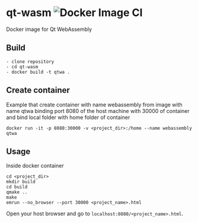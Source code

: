 # qt-wasm ![Docker Image CI](https://github.com/guerinoni/qt-wasm/workflows/Docker%20Image%20CI/badge.svg)
Docker image for Qt WebAssembly

## Build
```
- clone repository
- cd qt-wasm
- docker build -t qtwa .
```

## Create container

Example that create container with name webassembly from image with name qtwa binding port 8080 of the host machine with 30000 of container and bind local folder with home folder of container
```
docker run -it -p 8080:30000 -v <project_dir>:/home --name webassembly qtwa
```

## Usage

Inside docker container
```
cd <project_dir>
mkdir build
cd build
qmake ..
make
emrun --no_browser --port 30000 <project_name>.html
```
Open your host browser and go to `localhost:8080/<project_name>.html`.
